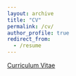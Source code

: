 ```yaml
---
layout: archive
title: "CV"
permalink: /cv/
author_profile: true
redirect_from:
  - /resume
---
```


[Curriculum Vitae](https://github.com/Shriti-UM/shritiraj.github.io/blob/master/files/CV-upload.pdf)